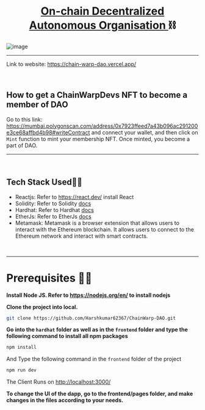 <h1 align = "center">
  <a href="https://chain-warp-dao.vercel.app/"> On-chain Decentralized Autonomous Organisation </a> ⛓
</h1>

![image](https://github.com/Harshkumar62367/ChainWarp-DAO/assets/72465090/74ab6eb7-bc3e-4690-9cb3-4625397da20e)


<hr>

Link to website: https://chain-warp-dao.vercel.app/

<br> 

## How to get a ChainWarpDevs NFT to become a member of DAO

Go to this link: https://mumbai.polygonscan.com/address/0x7923ffeed7a43b096ac291200e3ce68affbd4b98#writeContract
and connect your wallet, and then click on `Mint` function to mint your membership NFT. 
Once minted, you become a part of DAO.

<hr>
<br>

## Tech Stack Used👨‍💻

- Reactjs: Refer to https://react.dev/ install React
- Solidity: Refer to Solidity [docs](https://soliditylang.org/)
- Hardhat: Refer to Hardhat [docs](https://hardhat.org/)
- EtherJs: Refer to EtherJs [docs](https://docs.ethers.org/v5/)
- Metamask: Metamask is a browser extension that allows users to interact with the Ethereum blockchain. It allows users to connect to the Ethereum network and interact with smart contracts.

<br>
<hr>

# Prerequisites 👨‍💻

<b> Install Node JS. Refer to https://nodejs.org/en/ to install nodejs </b>


<b> Clone the project into local. </b>

```bash
git clone https://github.com/Harshkumar62367/ChainWarp-DAO.git
```
<b> Go into the `hardhat` folder as well as in the `frontend` folder and type the following command to install all npm packages </b>

```bash
npm install
```

And Type the following command in the `frontend` folder of the project

```bash
npm run dev
```

The Client Runs on [http://localhost:3000/](http://localhost:3000/)<br>

<b> To change the UI of the dapp, go to the frontend/pages folder, and make changes in the files according to your needs.</b>

